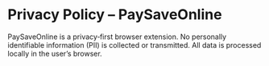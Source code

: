 # Privacy Policy – PaySaveOnline

PaySaveOnline is a privacy‑first browser extension. No personally identifiable information (PII) is collected or transmitted. All data is processed locally in the user’s browser.